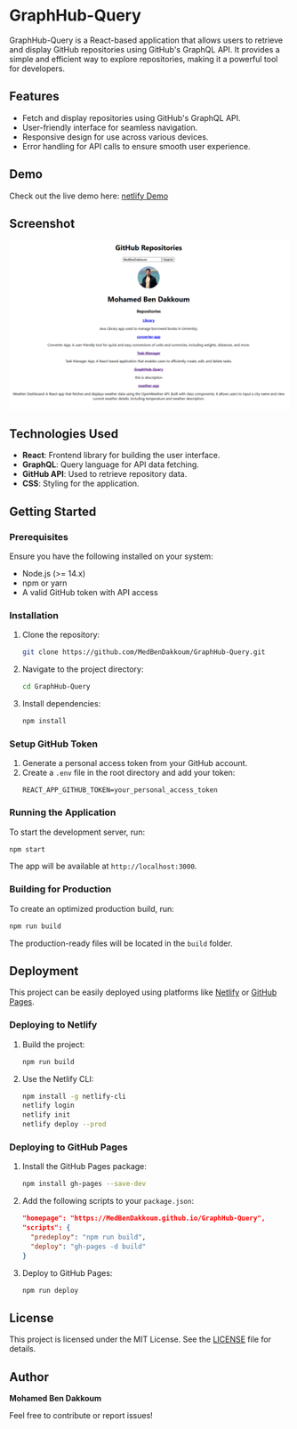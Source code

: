 # GraphHub-Query

GraphHub-Query is a React-based application that allows users to retrieve and display GitHub repositories using GitHub's GraphQL API. It provides a simple and efficient way to explore repositories, making it a powerful tool for developers.

## Features

- Fetch and display repositories using GitHub's GraphQL API.
- User-friendly interface for seamless navigation.
- Responsive design for use across various devices.
- Error handling for API calls to ensure smooth user experience.

## Demo

Check out the live demo here: [netlify Demo](https://graph-hub-querry.netlify.app/)

## Screenshot

![GraphHub-Query Screenshot](./GraphHub-Querry.png)

## Technologies Used

- **React**: Frontend library for building the user interface.
- **GraphQL**: Query language for API data fetching.
- **GitHub API**: Used to retrieve repository data.
- **CSS**: Styling for the application.

## Getting Started

### Prerequisites

Ensure you have the following installed on your system:

- Node.js (>= 14.x)
- npm or yarn
- A valid GitHub token with API access

### Installation

1. Clone the repository:
   ```bash
   git clone https://github.com/MedBenDakkoum/GraphHub-Query.git
   ```
2. Navigate to the project directory:
   ```bash
   cd GraphHub-Query
   ```
3. Install dependencies:
   ```bash
   npm install
   ```

### Setup GitHub Token

1. Generate a personal access token from your GitHub account.
2. Create a `.env` file in the root directory and add your token:
   ```env
   REACT_APP_GITHUB_TOKEN=your_personal_access_token
   ```

### Running the Application

To start the development server, run:

```bash
npm start
```

The app will be available at `http://localhost:3000`.

### Building for Production

To create an optimized production build, run:

```bash
npm run build
```

The production-ready files will be located in the `build` folder.

## Deployment

This project can be easily deployed using platforms like [Netlify](https://www.netlify.com/) or [GitHub Pages](https://pages.github.com/).

### Deploying to Netlify

1. Build the project:
   ```bash
   npm run build
   ```
2. Use the Netlify CLI:
   ```bash
   npm install -g netlify-cli
   netlify login
   netlify init
   netlify deploy --prod
   ```

### Deploying to GitHub Pages

1. Install the GitHub Pages package:
   ```bash
   npm install gh-pages --save-dev
   ```
2. Add the following scripts to your `package.json`:
   ```json
   "homepage": "https://MedBenDakkoum.github.io/GraphHub-Query",
   "scripts": {
     "predeploy": "npm run build",
     "deploy": "gh-pages -d build"
   }
   ```
3. Deploy to GitHub Pages:
   ```bash
   npm run deploy
   ```

## License

This project is licensed under the MIT License. See the [LICENSE](LICENSE) file for details.

## Author

**Mohamed Ben Dakkoum**

Feel free to contribute or report issues!
